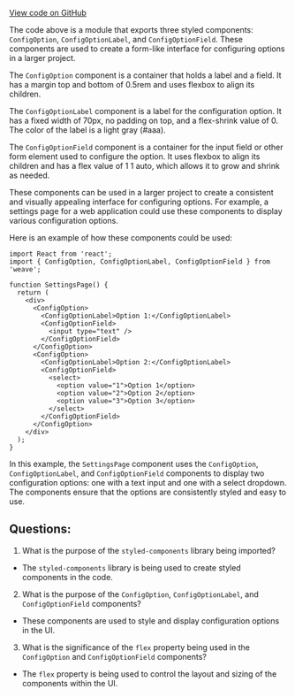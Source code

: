 [View code on GitHub](https://github.com/wandb/weave/weave-js/src/components/Panel2/ConfigPanel/styles.ts)

The code above is a module that exports three styled components: `ConfigOption`, `ConfigOptionLabel`, and `ConfigOptionField`. These components are used to create a form-like interface for configuring options in a larger project. 

The `ConfigOption` component is a container that holds a label and a field. It has a margin top and bottom of 0.5rem and uses flexbox to align its children. 

The `ConfigOptionLabel` component is a label for the configuration option. It has a fixed width of 70px, no padding on top, and a flex-shrink value of 0. The color of the label is a light gray (#aaa). 

The `ConfigOptionField` component is a container for the input field or other form element used to configure the option. It uses flexbox to align its children and has a flex value of 1 1 auto, which allows it to grow and shrink as needed. 

These components can be used in a larger project to create a consistent and visually appealing interface for configuring options. For example, a settings page for a web application could use these components to display various configuration options. 

Here is an example of how these components could be used:

```
import React from 'react';
import { ConfigOption, ConfigOptionLabel, ConfigOptionField } from 'weave';

function SettingsPage() {
  return (
    <div>
      <ConfigOption>
        <ConfigOptionLabel>Option 1:</ConfigOptionLabel>
        <ConfigOptionField>
          <input type="text" />
        </ConfigOptionField>
      </ConfigOption>
      <ConfigOption>
        <ConfigOptionLabel>Option 2:</ConfigOptionLabel>
        <ConfigOptionField>
          <select>
            <option value="1">Option 1</option>
            <option value="2">Option 2</option>
            <option value="3">Option 3</option>
          </select>
        </ConfigOptionField>
      </ConfigOption>
    </div>
  );
}
```

In this example, the `SettingsPage` component uses the `ConfigOption`, `ConfigOptionLabel`, and `ConfigOptionField` components to display two configuration options: one with a text input and one with a select dropdown. The components ensure that the options are consistently styled and easy to use.
## Questions: 
 1. What is the purpose of the `styled-components` library being imported?
- The `styled-components` library is being used to create styled components in the code.

2. What is the purpose of the `ConfigOption`, `ConfigOptionLabel`, and `ConfigOptionField` components?
- These components are used to style and display configuration options in the UI.

3. What is the significance of the `flex` property being used in the `ConfigOption` and `ConfigOptionField` components?
- The `flex` property is being used to control the layout and sizing of the components within the UI.